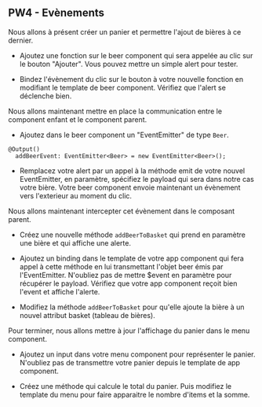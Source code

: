 ## PW4 - Evènements

Nous allons à présent créer un panier et permettre l'ajout de bières à ce dernier.

* Ajoutez une fonction sur le beer component qui sera appelée au clic sur le bouton "Ajouter". Vous pouvez mettre un simple alert pour tester.

* Bindez l'évènement du clic sur le bouton à votre nouvelle fonction en modifiant le template de beer component. Vérifiez que l'alert se déclenche bien.

Nous allons maintenant mettre en place la communication entre le component enfant et le component parent.

* Ajoutez dans le beer component un "EventEmitter" de type `Beer`. 

```code
@Output()
  addBeerEvent: EventEmitter<Beer> = new EventEmitter<Beer>();
```

* Remplacez votre alert par un appel à la méthode emit de votre nouvel EventEmitter, en paramètre, spécifiez le payload qui sera dans notre cas votre bière. Votre beer component envoie maintenant un évènement vers l'exterieur au moment du clic.

Nous allons maintenant intercepter cet évènement dans le composant parent.

* Créez une nouvelle méthode `addBeerToBasket` qui prend en paramètre une bière et qui affiche une alerte. 

* Ajoutez un binding dans le template de votre app component qui fera appel à cette méthode en lui transmettant l'objet beer émis par l'EventEmitter.
N'oubliez pas de mettre $event en paramètre pour récupérer le payload. Vérifiez que votre app component reçoit bien l'event et affiche l'alerte.

* Modifiez la méthode `addBeerToBasket` pour qu'elle ajoute la bière à un nouvel attribut basket (tableau de bières).

Pour terminer, nous allons mettre à jour l'affichage du panier dans le menu component.

* Ajoutez un input dans votre menu component pour représenter le panier. N'oubliez pas de transmettre votre panier depuis le template de app component.

* Créez une méthode qui calcule le total du panier. Puis modifiez le template du menu pour faire apparaitre le nombre d'items et la somme.
